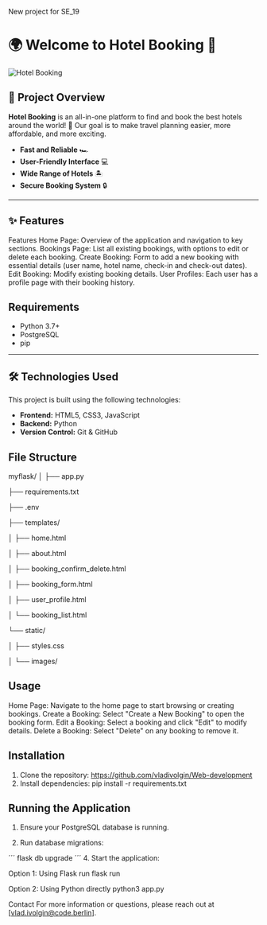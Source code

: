 New project for SE_19 
# 🌍 Welcome to **Hotel Booking** 🌟

![Hotel Booking]([https://example.com/your-image.png](https://png.klev.club/uploads/posts/2024-03/png-klev-club-p-zemlya-png-12.png))

## 🚀 Project Overview

**Hotel Booking** is an all-in-one platform to find and book the best hotels around the world! 🏨 Our goal is to make travel planning easier, more affordable, and more exciting.

- **Fast and Reliable** 🏎️
- **User-Friendly Interface** 💻
- **Wide Range of Hotels** 🏝️
- **Secure Booking System** 🔒

---

## ✨ Features

Features
Home Page: Overview of the application and navigation to key sections.
Bookings Page: List all existing bookings, with options to edit or delete each booking.
Create Booking: Form to add a new booking with essential details (user name, hotel name, check-in and check-out dates).
Edit Booking: Modify existing booking details.
User Profiles: Each user has a profile page with their booking history.

## Requirements

- Python 3.7+
- PostgreSQL
- pip
---

## 🛠️ Technologies Used

This project is built using the following technologies:

- **Frontend:**  HTML5, CSS3, JavaScript
- **Backend:** Python
- **Version Control:** Git & GitHub

## File Structure

myflask/
│
├── app.py

├── requirements.txt   

├── .env 

├── templates/   

│   ├── home.html

│   ├── about.html

│   ├── booking_confirm_delete.html

│   ├── booking_form.html

│   ├── user_profile.html

│   └── booking_list.html

└── static/       

│    ├── styles.css
    
│    └── images/


## Usage

Home Page: Navigate to the home page to start browsing or creating bookings.
Create a Booking: Select "Create a New Booking" to open the booking form.
Edit a Booking: Select a booking and click "Edit" to modify details.
Delete a Booking: Select "Delete" on any booking to remove it.

## Installation

1. Clone the repository: https://github.com/vladivolgin/Web-development
2. Install dependencies:
pip install -r requirements.txt


## Running the Application

1. Ensure your PostgreSQL database is running.

2. Run database migrations:
   
´´´
flask db upgrade
´´´
4. Start the application:
   
   Option 1: Using Flask run
flask run
   
   Option 2: Using Python directly
python3 app.py
   
   


Contact
For more information or questions, please reach out at [vlad.ivolgin@code.berlin].


